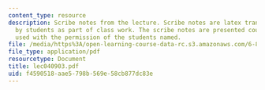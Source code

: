 ```yaml
---
content_type: resource
description: Scribe notes from the lecture. Scribe notes are latex transcriptions
  by students as part of class work. The scribe notes are presented courtesy of and
  used with the permission of the students named.
file: /media/https%3A/open-learning-course-data-rc.s3.amazonaws.com/6-876j-advanced-topics-in-cryptography-spring-2003/f4590518aae5798b569e58cb877dc83e_lec040903.pdf
file_type: application/pdf
resourcetype: Document
title: lec040903.pdf
uid: f4590518-aae5-798b-569e-58cb877dc83e
---
```


